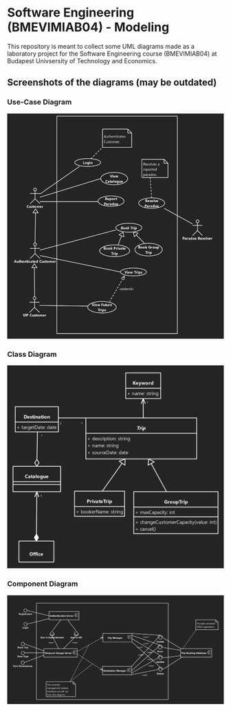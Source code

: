 # Software Engineering (BMEVIMIAB04) - Modeling

This repository is meant to collect some UML diagrams made as a laboratory project for the Software Engineering course (BMEVIMIAB04) at Budapest Univsersity of Technology and Economics.

## Screenshots of the diagrams (may be outdated)

### Use-Case Diagram
![Use-Case Diagram](images/use-case.png)
### Class Diagram
![Class Diagram](images/class.png)
### Component Diagram
![Component Diagram](images/component.png)
